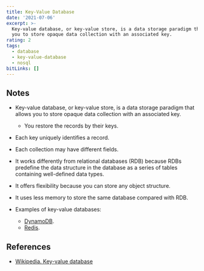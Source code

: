 ```yaml
---
title: Key-Value Database
date: '2021-07-06'
excerpt: >-
  Key-value database, or key-value store, is a data storage paradigm that allows
  you to store opaque data collection with an associated key.
rating: 2
tags:
  - database
  - key-value-database
  - nosql
bitLinks: []
---
```


## Notes

- Key-value database, or key-value store, is a data storage paradigm that allows you to store opaque data collection with an associated key.

  - You restore the records by their keys.

- Each key uniquely identifies a record.

- Each collection may have different fields.

- It works differently from relational databases (RDB) because RDBs predefine the data structure in the database as a series of tables containing well-defined data types.

- It offers flexibility because you can store any object structure.

- It uses less memory to store the same database compared with RDB.

- Examples of key-value databases:
  - [DynamoDB](https://aws.amazon.com/dynamodb/).
  - [Redis](https://redis.io/).

## References

- [Wikipedia. Key-value database](https://en.wikipedia.org/wiki/Key%E2%80%93value_database)
